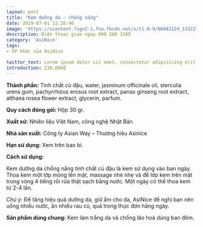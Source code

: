 ```yaml
---
layout: post
title: "Kem dưỡng da - chống nắng"
date: 2019-07-01 12:26:40
image: 'https://scontent.fsgn2-1.fna.fbcdn.net/v/t1.0-9/66043124_1332216730265762_5515509848046829568_n.jpg?_nc_cat=107&_nc_oc=AQkpxYndJuvUYzsjUQ-WapNqA0MaRMwSDBXEpQ_yzF7oPgU4vQRPqC-bv2hLatIzP-qK0N4w9sScmuHZx8IKTOUb&_nc_ht=scontent.fsgn2-1.fna&oh=b5b31b26da7a577cb02fb221f31c2fe9&oe=5DB734FA'
description: Điện thoại giao ngay 090 268 3189
category: 'AsiNice'
tags:
- SP khác của AsiNice

twitter_text: Lorem ipsum dolor sit amet, consectetur adipisicing elit.
introduction: 230,000₫
---
```


**Thành phần:** Tinh chất củ đậu, water, jasminum officinale oil, sterculia urens gum, pachyrrhizus erosus root extract, panax ginseng root extract, althaea rosea flower extract, glycerin, parfum.

**Quy cách đóng gói:** Hộp 30 gr.

**Xuất xứ:** Nhiên liệu Việt Nam, công nghệ Nhật Bản

**Nhà sản xuất:** Công ty Asian Way – Thương hiệu Asinice 

**Hạn sử dụng:** Xem trên bao bì.

**Cách sử dụng:**

Kem dưỡng da chống nắng tinh chất củ đậu là kem sử dụng vào ban ngày. Thoa kem một lớp mỏng lên mặt, massage nhè nhẹ và để lớp kem trên mặt trong vòng 4 tiếng rồi rửa thật sạch bằng nước. Một ngày có thể thoa kem từ 2-4 lần.

*Chú ý:* Để tăng hiệu quả dưỡng da, giữ ẩm cho da, AsiNice đề nghị bạn nên uống nhiều nước, ăn nhiều rau củ, quả trong thực đơn hằng ngày.

**Sản phẩm dùng chung:** Kem làm trắng da và chống lão hoá dùng ban đêm.